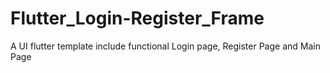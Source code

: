 # Flutter_Login-Register_Frame
A UI flutter template include functional Login page, Register Page and Main Page
